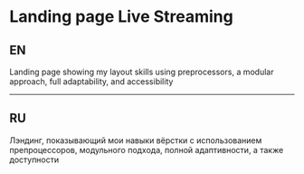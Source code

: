 # Landing page Live Streaming

## EN

Landing page showing my layout skills using preprocessors, a modular approach, full adaptability, and accessibility

---

## RU

Лэндинг, показывающий мои навыки вёрстки с использованием препроцессоров, модульного подхода, полной адаптивности, а также доступности
